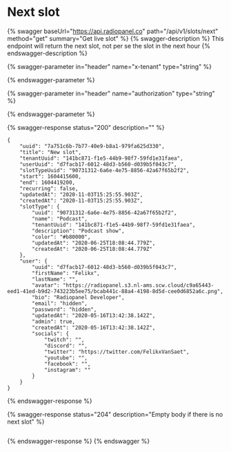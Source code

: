 # Next slot

{% swagger baseUrl="https://api.radiopanel.co" path="/api/v1/slots/next" method="get" summary="Get live slot" %}
{% swagger-description %}
This endpoint will return the next slot, not per se the slot in the next hour
{% endswagger-description %}

{% swagger-parameter in="header" name="x-tenant" type="string" %}

{% endswagger-parameter %}

{% swagger-parameter in="header" name="authorization" type="string" %}

{% endswagger-parameter %}

{% swagger-response status="200" description="" %}
```
{
    "uuid": "7a751c6b-7b77-40e9-b8a1-979fa625d330",
    "title": "New slot",
    "tenantUuid": "141bc871-f1e5-44b9-98f7-59fd1e31faea",
    "userUuid": "d7facb17-6012-48d3-b560-d039b5f043c7",
    "slotTypeUuid": "90731312-6a6e-4e75-8856-42a67f65b2f2",
    "start": 1604415600,
    "end": 1604419200,
    "recurring": false,
    "updatedAt": "2020-11-03T15:25:55.903Z",
    "createdAt": "2020-11-03T15:25:55.903Z",
    "slotType": {
        "uuid": "90731312-6a6e-4e75-8856-42a67f65b2f2",
        "name": "Podcast",
        "tenantUuid": "141bc871-f1e5-44b9-98f7-59fd1e31faea",
        "description": "Podcast show",
        "color": "#b80000",
        "updatedAt": "2020-06-25T18:08:44.779Z",
        "createdAt": "2020-06-25T18:08:44.779Z"
    },
    "user": {
        "uuid": "d7facb17-6012-48d3-b560-d039b5f043c7",
        "firstName": "Felikx",
        "lastName": "",
        "avatar": "https://radiopanel.s3.nl-ams.scw.cloud/c9a65443-eed1-41ed-b9d2-743223b5ee75/bcab441c-88a4-4198-8d5d-cee0d6852a6c.png",
        "bio": "Radiopanel Developer",
        "email": "hidden",
        "password": "hidden",
        "updatedAt": "2020-05-16T13:42:38.142Z",
        "admin": true,
        "createdAt": "2020-05-16T13:42:38.142Z",
        "socials": {
            "twitch": "",
            "discord": "",
            "twitter": "https://twitter.com/FelikxVanSaet",
            "youtube": "",
            "facebook": "",
            "instagram": ""
        }
    }
}
```
{% endswagger-response %}

{% swagger-response status="204" description="Empty body if there is no next slot" %}
```
```
{% endswagger-response %}
{% endswagger %}

